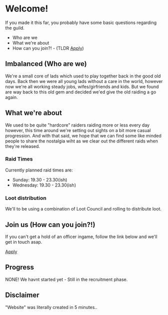 # Welcome!

If you made it this far, you probably have some basic questions regarding the guild.
- Who are we
- What we're about
- How can you join?! - (TLDR [Apply](https://forms.gle/L4999y2iGFdHx6Sf9))

## Imbalanced (Who are we)

We're a small core of lads which used to play together back in the good old days. 
Back then we were all young lads without a care in the world, however now we're all working steady
jobs, wifes/girfriends and kids. But we found are way back to this old gem and decided we'ed give
the old raiding a go again.

## What we're about

We used to be quite "hardcore" raiders raiding more or less every day however, this time around
we're setting out sights on a bit more casual progression. And with that said, we hope that we can
find some like minded people to share the nostalgia wiht as we clear out the different raids when they're
released.

### Raid Times
Currently planned raid times are:
* Sunday: 19.30 - 23.30(ish)
* Wednesday: 19.30 - 23.30(ish)

### Loot distribution
We'll to be using a combination of Loot Council and rolling to distribute loot.

## Join us (How can you join?!)

If you can't get a hold of an officer ingame, follow the link below and we'll get in touch asap.

[Apply](https://forms.gle/L4999y2iGFdHx6Sf9)

## Progress

NONE! We havnt started yet - Still in the recruitment phase.

## Disclaimer

"Website" was literally created in 5 minutes..
